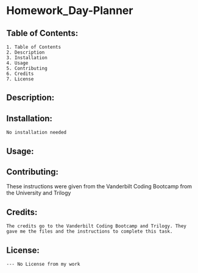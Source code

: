 # Homework_Day-Planner


##  Table of Contents:
    1. Table of Contents
    2. Description
    3. Installation
    4. Usage
    5. Contributing
    6. Credits
    7. License

## Description:
   

## Installation:
    No installation needed

## Usage:
    

## Contributing:
   These instructions were given from the Vanderbilt Coding Bootcamp from the University and Trilogy
    

## Credits:
    The credits go to the Vanderbilt Coding Bootcamp and Trilogy. They gave me the files and the instructions to complete this task.

## License:
    --- No License from my work